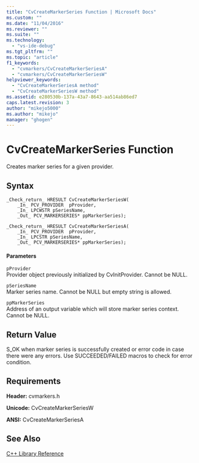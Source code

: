 ```yaml
---
title: "CvCreateMarkerSeries Function | Microsoft Docs"
ms.custom: ""
ms.date: "11/04/2016"
ms.reviewer: ""
ms.suite: ""
ms.technology: 
  - "vs-ide-debug"
ms.tgt_pltfrm: ""
ms.topic: "article"
f1_keywords: 
  - "cvmarkers/CvCreateMarkerSeriesA"
  - "cvmarkers/CvCreateMarkerSeriesW"
helpviewer_keywords: 
  - "CvCreateMarkerSeriesA method"
  - "CvCreateMarkerSeriesW method"
ms.assetid: e280530b-137a-43a7-8643-aa514ab86ed7
caps.latest.revision: 3
author: "mikejo5000"
ms.author: "mikejo"
manager: "ghogen"
---
```

# CvCreateMarkerSeries Function
Creates marker series for a given provider.  
  
## Syntax  
  
```  
_Check_return_ HRESULT CvCreateMarkerSeriesW(  
    _In_ PCV_PROVIDER  pProvider,  
    _In_ LPCWSTR pSeriesName,  
    _Out_ PCV_MARKERSERIES* ppMarkerSeries);  
  
_Check_return_ HRESULT CvCreateMarkerSeriesA(  
    _In_ PCV_PROVIDER  pProvider,  
    _In_ LPCSTR pSeriesName,  
    _Out_ PCV_MARKERSERIES* ppMarkerSeries);  
```  
  
#### Parameters  
 `pProvider`  
 Provider object previously initialized by CvInitProvider. Cannot be NULL.  
  
 `pSeriesName`  
 Marker series name. Cannot be NULL but empty string is allowed.  
  
 `ppMarkerSeries`  
 Address of an output variable which will store marker series context. Cannot be NULL.  
  
## Return Value  
 S_OK when marker series is successfully created or error code in case there were any errors. Use SUCCEEDED/FAILED macros to check for error condition.  
  
## Requirements  
 **Header:** cvmarkers.h  
  
 **Unicode:** CvCreateMarkerSeriesW  
  
 **ANSI:** CvCreateMarkerSeriesA  
  
## See Also  
 [C++ Library Reference](../profiling/cpp-library-reference.md)
